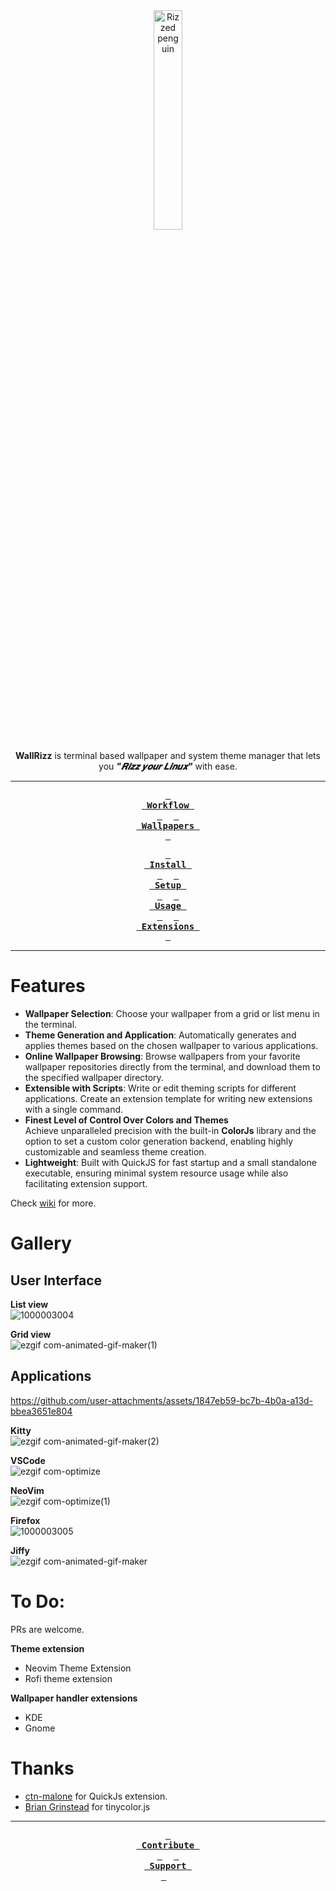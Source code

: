 <div align = center>
<img src="https://github.com/user-attachments/assets/58a5f213-21a0-401b-a4f2-28d823b89b0f" alt="Rizzed penguin" style="width: 30%;">
 
**WallRizz** is terminal based wallpaper and system theme manager that lets you **<i>"𝑹𝒊𝒛𝒛 𝒚𝒐𝒖𝒓 𝑳𝒊𝒏𝒖𝒙"</i>** with ease.

---
**[<kbd> <br> Workflow <br> </kbd>](https://github.com/5hubham5ingh/WallRizz/wiki#workflow-overview)** 
**[<kbd> <br> Wallpapers <br> </kbd>](https://github.com/5hubham5ingh/WallRizz/blob/main/CONTRIBUTING.md#wallpaper-repositories)** 

**[<kbd> <br> Install <br> </kbd>](https://github.com/5hubham5ingh/WallRizz/wiki/1.-Installation)** 
**[<kbd> <br> Setup <br> </kbd>](https://github.com/5hubham5ingh/WallRizz/wiki/2.-Setup)** 
**[<kbd> <br> Usage <br> </kbd>](https://github.com/5hubham5ingh/WallRizz/wiki/3.-Usage-Guide)** 
**[<kbd> <br> Extensions <br> </kbd>](https://github.com/5hubham5ingh/WallRizz/wiki/4.-Extensions)** 
 
</div>

---

# Features

- **Wallpaper Selection**: Choose your wallpaper from a grid or list menu in the terminal.  
- **Theme Generation and Application**: Automatically generates and applies themes based on the chosen wallpaper to various applications.  
- **Online Wallpaper Browsing**: Browse wallpapers from your favorite wallpaper repositories directly from the terminal, and download them to the specified wallpaper directory.  
- **Extensible with Scripts**: Write or edit theming scripts for different applications. Create an extension template for writing new extensions with a single command.
- **Finest Level of Control Over Colors and Themes**  
Achieve unparalleled precision with the built-in **ColorJs** library and the option to set a custom color generation backend, enabling highly customizable and seamless theme creation.
- **Lightweight**: Built with QuickJS for fast startup and a small standalone executable, ensuring minimal system resource usage while also facilitating extension support.  

Check [wiki](https://github.com/5hubham5ingh/WallRizz/wiki) for more.

# Gallery

## User Interface
**List view**                                                                                               
![1000003004](https://github.com/user-attachments/assets/2c0e1c34-a196-42b7-9273-2b844f4a52d2)

**Grid view**                                                                                  
![ezgif com-animated-gif-maker(1)](https://github.com/user-attachments/assets/25335e24-f625-4de5-8de3-08e222d0294b)

## Applications
https://github.com/user-attachments/assets/1847eb59-bc7b-4b0a-a13d-bbea3651e804

**Kitty**                                                                                                                                                          
![ezgif com-animated-gif-maker(2)](https://github.com/user-attachments/assets/b534600f-8198-4a2e-a88a-f9e1bce06f35)

**VSCode**                                                                                                                        
![ezgif com-optimize](https://github.com/user-attachments/assets/3b94f40c-41cd-4242-a0ae-7c35cff8a567)

**NeoVim**                                                                                                                                
![ezgif com-optimize(1)](https://github.com/user-attachments/assets/400fae79-dae1-4555-8144-c17b00220cfc)


**Firefox**                                                                                                                                  
![1000003005](https://github.com/user-attachments/assets/f874fc40-efb0-4b1a-981d-586b7738ccfc)

**Jiffy**                                                                                       
![ezgif com-animated-gif-maker](https://github.com/user-attachments/assets/a0303dca-355d-4601-8bb8-aa59ae13a9f8)


# To Do:
PRs are welcome.

**Theme extension**
- Neovim Theme Extension
- Rofi theme extension

**Wallpaper handler extensions**
- KDE
- Gnome

# Thanks
- [ctn-malone](https://github.com/ctn-malone/qjs-ext-lib) for QuickJs extension.
- [Brian Grinstead](https://github.com/bgrins/TinyColor) for tinycolor.js

---


<div align = center>
  
**[<kbd> <br> Contribute <br> </kbd>](https://github.com/5hubham5ingh/WallRizz/blob/main/CONTRIBUTING.md)** 
**[<kbd> <br> Support <br> </kbd>](https://github.com/sponsors/5hubham5ingh?o=esb)** 

</div>
